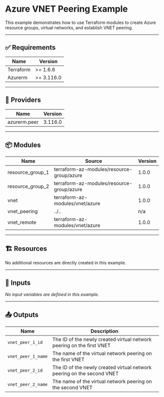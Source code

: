 <!-- BEGIN_TF_DOCS -->

# Azure VNET Peering Example

This example demonstrates how to use Terraform modules to create Azure resource groups, virtual networks, and establish VNET peering.

---

## ✅ Requirements

| Name      | Version   |
|-----------|-----------|
| Terraform | >= 1.6.6  |
| Azurerm   | >= 3.116.0 |

---


## 🔌 Providers

| Name          | Version |
|---------------|---------|
| azurerm.peer  | 3.116.0 |

---

## 📦 Modules

| Name                | Source                                      | Version |
|---------------------|---------------------------------------------|---------|
| resource_group_1    | terraform-az-modules/resource-group/azure   | 1.0.0   |
| resource_group_2    | terraform-az-modules/resource-group/azure   | 1.0.0   |
| vnet                | terraform-az-modules/vnet/azure             | 1.0.0   |
| vnet_peering        | ../..                                       | n/a     |
| vnet_remote         | terraform-az-modules/vnet/azure             | 1.0.0   |

---

## 🏗️ Resources

No additional resources are directly created in this example.

---

## 🔧 Inputs

_No input variables are defined in this example._

---

## 📤 Outputs

| Name                  | Description                                                           |
|-----------------------|-----------------------------------------------------------------------|
| `vnet_peer_1_id`      | The ID of the newly created virtual network peering on the first VNET |
| `vnet_peer_1_name`    | The name of the virtual network peering on the first VNET             |
| `vnet_peer_2_id`      | The ID of the newly created virtual network peering on the second VNET|
| `vnet_peer_2_name`    | The name of the virtual network peering on the second VNET            |

<!-- END_TF_DOCS -->
